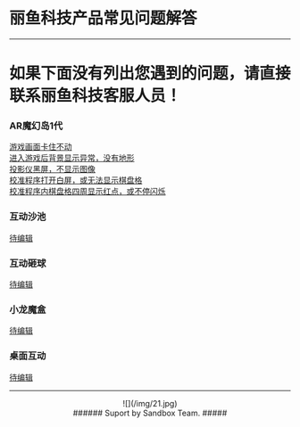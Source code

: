 # 丽鱼科技产品常见问题解答 #

----------

# 如果下面没有列出您遇到的问题，请直接联系丽鱼科技客服人员！ #

### AR魔幻岛1代 ###

[游戏画面卡住不动](MagicIsland-Kinect-1.html "游戏画面卡住不动")   
[进入游戏后背景显示异常，没有地形](MagicIsland-Kinect-2.html "进入游戏后背景显示异常，没有地形")   
[投影仪黑屏，不显示图像](MagicIsland-Projector-1.html "投影仪黑屏，不显示图像")   
[校准程序打开白屏，或无法显示棋盘格](MagicIsland-Kinect-3.html "校准程序打开白屏，或无法显示棋盘格")   
[校准程序内棋盘格四周显示红点，或不停闪烁](MagicIsland-Kinect-4.html "校准程序棋盘格四周显示红点，或不停闪烁")

### 互动沙池 ###

[待编辑](待编辑 "待编辑")   

### 互动砸球 ###
[待编辑](待编辑 "待编辑")   

### 小龙魔盒 ###
[待编辑](待编辑 "待编辑") 

### 桌面互动 ###
[待编辑](待编辑 "待编辑")

---------------------------------

<center> ![](/img/21.jpg) </center>

<center> 
###### Suport by Sandbox Team. #####
</center>

